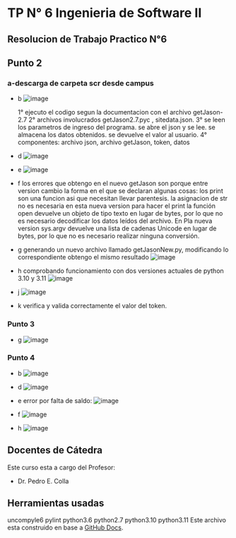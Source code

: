 # TP N° 6 Ingenieria de Software II


## Resolucion de Trabajo Practico N°6

## Punto 2
### a-descarga de carpeta scr desde campus
- b ![image](https://github.com/Galarza-Francisco/UADER_IS2_GALARZA/assets/91553669/22825c9d-c342-46c0-b4d8-29bf26668c8b)

    1° ejecuto el codigo segun la documentacion con el archivo getJason-2.7 
    2° archivos involucrados getJason2.7.pyc , sitedata.json.
    3° se leen los parametros de ingreso del programa.
       se abre el json y se lee.
       se almacena los datos obtenidos.
       se devuelve el valor al usuario. 
    4° componentes: archivo json, archivo getJason, token, datos 

- d ![image](https://github.com/Galarza-Francisco/UADER_IS2_GALARZA/assets/91553669/664164d0-c6dd-4b14-906b-c2b24687c035)

- e ![image](https://github.com/Galarza-Francisco/UADER_IS2_GALARZA/assets/91553669/0f4cb2eb-e8e4-4a37-bef9-7c9be7fb08f8)

- f los errores que obtengo en el nuevo getJason son porque entre version cambio la forma en el que se declaran algunas cosas:
   los print son una funcion asi que necesitan llevar parentesis.
   la asignacion de str no es necesaria en esta nueva version para hacer el print
   la función open devuelve un objeto de tipo texto en lugar de bytes, por lo que no es necesario decodificar los datos leídos del archivo.
   En Pla nueva version sys.argv devuelve una lista de cadenas Unicode en lugar de bytes, por lo que no es necesario realizar ninguna conversión.  
- g generando un nuevo archivo llamado getJasonNew.py, modificando lo correspondiente obtengo el mismo resultado ![image](https://github.com/Galarza-Francisco/UADER_IS2_GALARZA/assets/91553669/cc1bd040-544d-4e77-8597-a32fa0a017e0)

- h comprobando funcionamiento con dos versiones actuales de python 3.10 y 3.11
![image](https://github.com/Galarza-Francisco/UADER_IS2_GALARZA/assets/91553669/69eb01d0-436a-4417-aca6-42166eca70f0)

- j ![image](https://github.com/Galarza-Francisco/UADER_IS2_GALARZA/assets/91553669/b03d30d5-ad19-46e7-bc15-95d5527223ee)

- k verifica y valida correctamente el valor del token.
### Punto 3
- g 
![image](https://github.com/Galarza-Francisco/UADER_IS2_GALARZA/assets/91553669/113522d1-cf87-426f-b8a8-a4ce9c45435d)

### Punto 4

- b ![image](https://github.com/Galarza-Francisco/UADER_IS2_GALARZA/assets/91553669/b58b7961-0499-45d4-9cc1-18ee48ca06e8)

- d  ![image](https://github.com/Galarza-Francisco/UADER_IS2_GALARZA/assets/91553669/fc5a895a-03f3-4647-9297-9c8160cd088f)

- e error por falta de saldo:  ![image](https://github.com/Galarza-Francisco/UADER_IS2_GALARZA/assets/91553669/d3d40492-f3b6-465f-a8aa-b42931912c17) 

- f ![image](https://github.com/Galarza-Francisco/UADER_IS2_GALARZA/assets/91553669/00136e8c-f012-43a9-a5a9-b3ffc532b0bb)

- h ![image](https://github.com/Galarza-Francisco/UADER_IS2_GALARZA/assets/91553669/84c2656d-c9fc-4cb5-8a2d-2538032fb4ca)
   


## Docentes de Cátedra

Este curso esta a cargo del Profesor:
- Dr. Pedro E. Colla

## Herramientas usadas
uncompyle6
pylint
python3.6
python2.7
python3.10
python3.11
Este archivo esta construido en base a [GitHub Docs](https://docs.github.com/).


